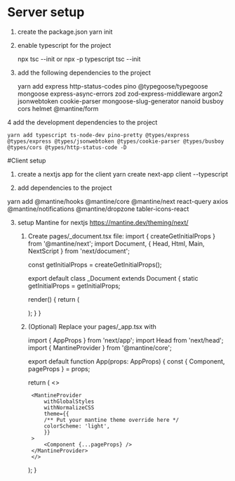 # Server setup

1.  create the package.json
    yarn init

2.  enable typescript for the project

    npx tsc --init
    or
    npx -p typescript tsc --init

3.  add the following dependencies to the project

    yarn add express http-status-codes pino @typegoose/typegoose mongoose express-async-errors zod zod-express-middleware argon2 jsonwebtoken cookie-parser mongoose-slug-generator nanoid busboy cors helmet @mantine/form

4 add the development dependencies to the project

    yarn add typescript ts-node-dev pino-pretty @types/express @types/express @types/jsonwebtoken @types/cookie-parser @types/busboy @types/cors @types/http-status-code -D

#Client setup

1.  create a nextjs app for the client
    yarn create next-app client --typescript

2.  add dependencies to the project

yarn add @mantine/hooks @mantine/core @mantine/next react-query axios @mantine/notifications @mantine/dropzone tabler-icons-react

3.  setup Mantine for nextjs
    https://mantine.dev/theming/next/

    1.  Create pages/\_document.tsx file:
        import { createGetInitialProps } from '@mantine/next';
        import Document, { Head, Html, Main, NextScript } from 'next/document';

        const getInitialProps = createGetInitialProps();

        export default class \_Document extends Document {
        static getInitialProps = getInitialProps;

        render() {
        return (
        <Html>
        <Head />
        <body>
        <Main />
        <NextScript />
        </body>
        </Html>
        );
        }
        }

    2.  (Optional) Replace your pages/\_app.tsx with

        import { AppProps } from 'next/app';
        import Head from 'next/head';
        import { MantineProvider } from '@mantine/core';

        export default function App(props: AppProps) {
        const { Component, pageProps } = props;

        return (
        <>
        <Head>
        <title>Page title</title>
        <meta name="viewport" content="minimum-scale=1, initial-scale=1, width=device-width" />
        </Head>

             <MantineProvider
                 withGlobalStyles
                 withNormalizeCSS
                 theme={{
                 /** Put your mantine theme override here */
                 colorScheme: 'light',
                 }}
             >
                 <Component {...pageProps} />
             </MantineProvider>
             </>

        );
        }
